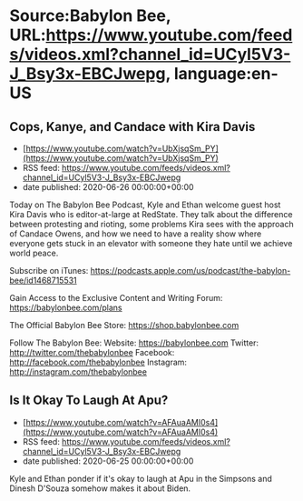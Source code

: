 # Source:Babylon Bee, URL:https://www.youtube.com/feeds/videos.xml?channel_id=UCyl5V3-J_Bsy3x-EBCJwepg, language:en-US

## Cops, Kanye, and Candace with Kira Davis
 - [https://www.youtube.com/watch?v=UbXjsqSm_PY](https://www.youtube.com/watch?v=UbXjsqSm_PY)
 - RSS feed: https://www.youtube.com/feeds/videos.xml?channel_id=UCyl5V3-J_Bsy3x-EBCJwepg
 - date published: 2020-06-26 00:00:00+00:00

Today on The Babylon Bee Podcast, Kyle and Ethan welcome guest host Kira Davis who is editor-at-large at RedState. They talk about the difference between protesting and rioting, some problems Kira sees with the approach of Candace Owens, and how we need to have a reality show where everyone gets stuck in an elevator with someone they hate until we achieve world peace.

Subscribe on iTunes: https://podcasts.apple.com/us/podcast/the-babylon-bee/id1468715531

Gain Access to the Exclusive Content and Writing Forum: https://babylonbee.com/plans

The Official Babylon Bee Store: https://shop.babylonbee.com

Follow The Babylon Bee:
Website: https://babylonbee.com
Twitter: http://twitter.com/thebabylonbee
Facebook: http://facebook.com/thebabylonbee
Instagram: http://instagram.com/thebabylonbee

## Is It Okay To Laugh At Apu?
 - [https://www.youtube.com/watch?v=AFAuaAMI0s4](https://www.youtube.com/watch?v=AFAuaAMI0s4)
 - RSS feed: https://www.youtube.com/feeds/videos.xml?channel_id=UCyl5V3-J_Bsy3x-EBCJwepg
 - date published: 2020-06-25 00:00:00+00:00

Kyle and Ethan ponder if it's okay to laugh at Apu in the Simpsons and Dinesh D'Souza somehow makes it about Biden.

